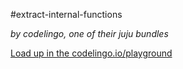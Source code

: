 #extract-internal-functions

_by codelingo, one of their juju bundles_


[Load up in the codelingo.io/playground](https://codelingo.io/playground/?repo=github.com/codelingo/hub&dir=tenets/codelingo/juju/extract-internal-functions&tenet=codelingo/juju/extract-internal-functions)

